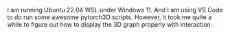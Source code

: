 I am running Ubuntu 22.04 WSL under Windows 11. And I am using VS Code to do run some awesome pytorch3D scripts. However, it took me quite a while to figure out how to display the 3D graph properly with interaction. 
